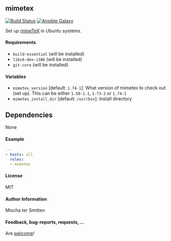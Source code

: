 ## mimetex

[![Build Status](https://travis-ci.org/Oefenweb/ansible-mimetex.svg?branch=master)](https://travis-ci.org/Oefenweb/ansible-mimetex) [![Ansible Galaxy](http://img.shields.io/badge/ansible--galaxy-mimetex-blue.svg)](https://galaxy.ansible.com/list#/roles/3270)

Set up [mimeTeX](http://www.forkosh.com/mimetex.html) in Ubuntu systems.

#### Requirements

* `build-essential` (will be installed)
* `libc6-dev-i386` (will be installed)
* `git-core` (will be installed)

#### Variables

* `mimetex_version` [default: `1.74-1`]: What version of mimetex to check out (set up). This can be either `1.50-1.1`, `1.73-2` or `1.74-1`
* `mimetex_install_dir` [default: `/usr/bin`]: Install directory

## Dependencies

None

#### Example

```yaml
---
- hosts: all
  roles:
  - mimetex
```

#### License

MIT

#### Author Information

Mischa ter Smitten

#### Feedback, bug-reports, requests, ...

Are [welcome](https://github.com/Oefenweb/ansible-mimetex/issues)!
